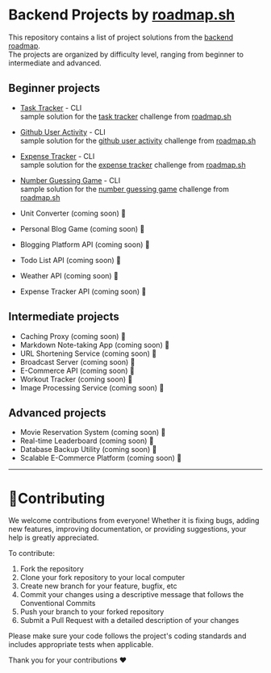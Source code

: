 # Backend Projects by [roadmap.sh](https://roadmap.sh/) #
This repository contains a list of project solutions from the [backend roadmap](https://roadmap.sh/backend/projects).  
The projects are organized by difficulty level, ranging from beginner to intermediate and advanced.

## Beginner projects
- [Task Tracker](https://github.com/mrizkisaputra/backend-projects/tree/master/task-tracker) - CLI  
  sample solution for the [task tracker](https://roadmap.sh/projects/task-tracker) challenge from [roadmap.sh](https://roadmap.sh/)
- [Github User Activity](https://github.com/mrizkisaputra/backend-projects/tree/master/github-user-activity) - CLI  
  sample solution for the [github user activity](https://roadmap.sh/projects/github-user-activity) challenge from [roadmap.sh](https://roadmap.sh/)
- [Expense Tracker](https://github.com/mrizkisaputra/backend-projects/tree/master/expense-tracker) - CLI  
  sample solution for the [expense tracker](https://roadmap.sh/projects/expense-tracker) challenge from [roadmap.sh](https://roadmap.sh/)
  
- [Number Guessing Game](https://github.com/mrizkisaputra/backend-projects/tree/master/number-guessing-game) - CLI  
  sample solution for the [number guessing game](https://roadmap.sh/projects/number-guessing-game) challenge from [roadmap.sh](https://roadmap.sh/)
- Unit Converter (coming soon) 🎉
- Personal Blog Game (coming soon) 🎉
- Blogging Platform API (coming soon) 🎉
- Todo List API (coming soon) 🎉
- Weather API (coming soon) 🎉
- Expense Tracker API (coming soon) 🎉


## Intermediate projects
- Caching Proxy (coming soon) 🎉
- Markdown Note-taking App (coming soon) 🎉
- URL Shortening Service (coming soon) 🎉
- Broadcast Server (coming soon) 🎉
- E-Commerce API (coming soon) 🎉
- Workout Tracker (coming soon) 🎉
- Image Processing Service (coming soon) 🎉


## Advanced projects
- Movie Reservation System (coming soon) 🎉
- Real-time Leaderboard (coming soon) 🎉
- Database Backup Utility (coming soon) 🎉
- Scalable E-Commerce Platform (coming soon) 🎉
___

# 📍Contributing
We welcome contributions from everyone! Whether it is fixing bugs, adding new features, improving documentation, or providing suggestions, your help is greatly appreciated.

To contribute:
1. Fork the repository
2. Clone your fork repository to your local computer
3. Create new branch for your feature, bugfix, etc
4. Commit your changes using a descriptive message that follows the Conventional Commits
5. Push your branch to your forked repository
6. Submit a Pull Request with a detailed description of your changes

Please make sure your code follows the project's coding standards and includes appropriate tests when applicable.

Thank you for your contributions ❤️
